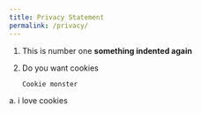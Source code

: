 ```yaml
---
title: Privacy Statement
permalink: /privacy/
---
```

1. This is number one **something indented again**

2. Do you want cookies

	 ```
	 Cookie monster 
	 ```

a. i love cookies